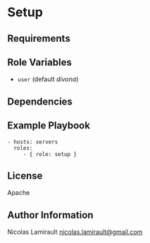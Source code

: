 Setup
=========



Requirements
------------


Role Variables
--------------

* ``user`` (default *divona*)

Dependencies
------------


Example Playbook
----------------

    - hosts: servers
      roles:
         - { role: setup }

License
-------

Apache

Author Information
------------------

Nicolas Lamirault <nicolas.lamirault@gmail.com>
